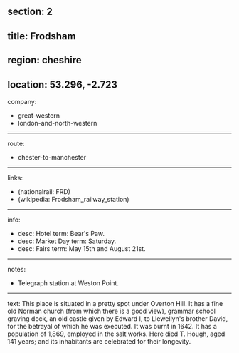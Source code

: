 section: 2
----
title: Frodsham
----
region: cheshire
----
location: 53.296, -2.723
----
company:
- great-western
- london-and-north-western
----
route:
- chester-to-manchester
----
links:
- (nationalrail: FRD)
- (wikipedia: Frodsham_railway_station)
----
info:
- desc: Hotel
  term: Bear's Paw.
- desc: Market Day
  term: Saturday.
- desc: Fairs
  term: May 15th and August 21st.
----
notes:
- Telegraph station at Weston Point.
----
text: This place is situated in a pretty spot under Overton Hill. It has a fine old Norman church (from which there is a good view), grammar school graving dock, an old castle given by Edward I, to Llewellyn's brother David, for the betrayal of which he was executed. It was burnt in 1642. It has a population of 1,869, employed in the salt works. Here died T. Hough, aged 141 years; and its inhabitants are celebrated for their longevity.
